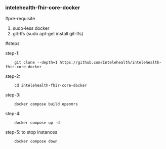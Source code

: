 ### intelehealth-fhir-core-docker

#pre-requisite
1. sudo-less docker
2. git-lfs (sudo apt-get install git-lfs)

#steps

step-1:

        git clone --depth=1 https://github.com/Intelehealth/intelehealth-fhir-core-docker

step-2:

        cd intelehealth-fhir-core-docker

step-3:

        docker compose build openmrs

step-4:

        docker compose up -d

step-5: to stop instances

        docker compose down